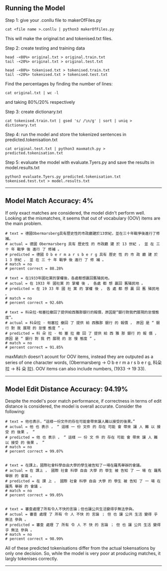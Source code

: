 Running the Model
---------------------------------------------------------------------------

Step 1: give your .conllu file to makerOfFiles.py
	
	cat <file name >.conllu | python3 makerOfFiles.py

This will make the original.txt and tokenised.txt files.



Step 2: create testing and training data

	head -<80%> original.txt > original.train.txt
	tail -<20%> original.txt > original.test.txt

	head -<80%> tokenised.txt > tokenised.train.txt
	tail -<20%> tokenised.txt > tokenised.test.txt

Find the percentages by finding the number of lines:
	
	cat original.txt | wc -l

and taking 80%/20% respectively




Step 3: create dictionary.txt

	cat tokenised.train.txt | gsed 's/ /\n/g' | sort | uniq > dictionary.txt



Step 4: run the model and store the tokenized sentences in predicted.tokenisation.txt 

	cat original.test.txt | python3 maxmatch.py > predicted.tokenisation.txt  



Step 5: evaluate the model with evaluate.Tyers.py and save the results in model.results.txt
	
	python3 evaluate.Tyers.py predicted.tokenisation.txt tokenised.test.txt > model.results.txt
	
--------------------------------------------------------------------------------------------
Model Match Accuracy: 4%
------------------------------------------------------------------------------------------

If only exact matches are considered, the model didn't perform well. Looking at the mismatches, it seems that out of vocabulary (OOV)
items are the main problem.
 

	# text = 德國Obermarsberg具有歷史性的市政廳建於13世紀，並在三十年戰爭後進行了修補。
	# actual = 德國 Obermarsberg 具有 歷史性 的 市政廳 建 於 13 世紀 ， 並 在 三十 年 戰爭 後 進行 了 修補 。
	# predicted = 德國 O b e r m a r s b e r g 具有 歷史 性 的 市 政 廳 建 於 1 3 世紀 ， 並 在 三 十 年 戰爭 後 進行 了 修 補 。
	# match = no
	# percent correct = 88.28%

	# text = 在1933年國社黨的掌權後，各處都想贏回舊殖民地。	
	# actual = 在 1933 年 國社黨 的 掌權 後 ， 各處 都 想 贏回 舊殖民地 。
	# predicted = 在 19 33 年 國 社 黨 的 掌權 後 ， 各 處 都 想 贏 回 舊 殖民地 。
	# match = no
	# percent correct = 92.68%

	# text = 科朵拉·帕塞拉撤回了提供給西雅那銀行的報價，原因是“銀行對我們展現的怠慢態度”。
	# actual = 科朵拉 · 帕塞拉 撤回 了 提供 給 西雅那 銀行 的 報價 ， 原因 是 “ 銀行 對 我 展現 的 怠慢 態度 ” 。
	# predicted = 科 朵 拉 · 帕 塞 拉 撤 回 了 提供 給 西 雅 那 銀行 的 報 價 ， 原因 是 “ 銀行 對 我 們 展現 的 怠 慢 態度 ” 。
	# match = no
	# percent correct = 91.85%

maxMatch doesn't acount for OOV items, instead they are outputed as a series of one character words, (Obermarsberg -> O b e r m a r s b e r g, 科朵拉 -> 科 朵 拉). 
OOV items can also include numbers, (1933 -> 19 33).

----------------------------------------------------------------------------------------------------
Model Edit Distance Accuracy: 94.19%
---------------------------------------------------------------------------------------------------

Despite the model's poor match performance, if correctness in terms of edit distance is considered, the model is overall accurate.
Consider the following:

	# text = 他也表示，“這樣一份文件的存在可能會帶來讓人難以接受的後果。”
	# actual = 他 也 表示 ， “ 這樣 一 份 文件 的 存在 可能 會 帶來 讓 人 難 以 接受 的 後果 。 ”
	# predicted = 他 也 表示 ， “ 這樣 一 份 文 件 的 存在 可能 會 帶來 讓 人 難 以 接受 的 後果 。 ”
	# match = no
	# percent correct = 99.07%


	# text = 在課上，國際社會科學自由大學的學生被告知了一場在羅馬舉辦的會議。
	# actual = 在 課上 ， 國際 社會 科學 自由 大學 的 學生 被 告知 了 一 場 在 羅馬 舉辦 的 會議 。
	# predicted = 在 課 上 ， 國際 社會 科學 自由 大學 的 學生 被 告知 了 一 場 在 羅馬 舉辦 的 會議 。
	# match = no
	# percent correct = 99.05%


	# text = 審查處理了所有令人不快的言論；但也讓公共生活變得乎無法參與。
	# actual = 審查 處理 了 所有 令 人 不快 的 言論 ； 但 也 讓 公共 生活 變得 乎 無法 參與 。
	# predicted = 審查 處理 了 所有 令 人 不 快 的 言論 ； 但 也 讓 公共 生活 變得 乎 無法 參與 。
	# match = no
	# percent correct = 98.99%

All of these predicted tokenisations differ from the actual tokensations by only one decision. So, while the model is very poor at producing
matches, it largly tokenises correctly.  

-----------------------------------------------------------------------------------------------------------------------------
